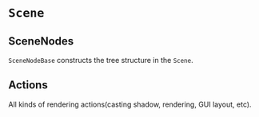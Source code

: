 ﻿# `Scene`
## SceneNodes
`SceneNodeBase` constructs the tree structure in the `Scene`.
## Actions
All kinds of rendering actions(casting shadow, rendering, GUI layout, etc).
